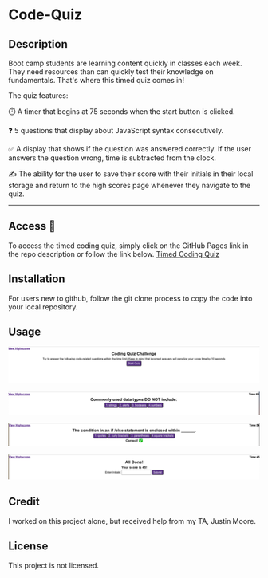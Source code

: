 # Code-Quiz

## Description

Boot camp students are learning content quickly in classes each week. They need resources than can quickly test their knowledge on fundamentals. That's where this timed quiz comes in!

The quiz features:

⏱️ A timer that begins at 75 seconds when the start button is clicked.

❓ 5 questions that display about JavaScript syntax consecutively.

✅ A display that shows if the question was answered correctly. If the user answers the question wrong, time is subtracted from the clock.

✍️ The ability for the user to save their score with their initials in their local storage and return to the high scores page whenever they navigate to the quiz.

---

## Access 🔗

To access the timed coding quiz, simply click on the GitHub Pages link in the repo description or follow the link below. [Timed Coding Quiz](lillianedwards.github.io/Code-Quiz)

## Installation

For users new to github, follow the git clone process to copy the code into your local repository.

## Usage

![Code Quiz Start Page](./assets/images/CodeQuiz1.png)

![Code Quiz Question Page](./assets/images/CodeQuiz2.png)

![Code Quiz Question Page with Correct Display for Previous Question](./assets/images/CodeQuiz3.png)

![Code Quiz Score Submit Page](./assets/images/CodeQuiz4.png)

## Credit 

I worked on this project alone, but received help from my TA, Justin Moore.

## License 

This project is not licensed. 
